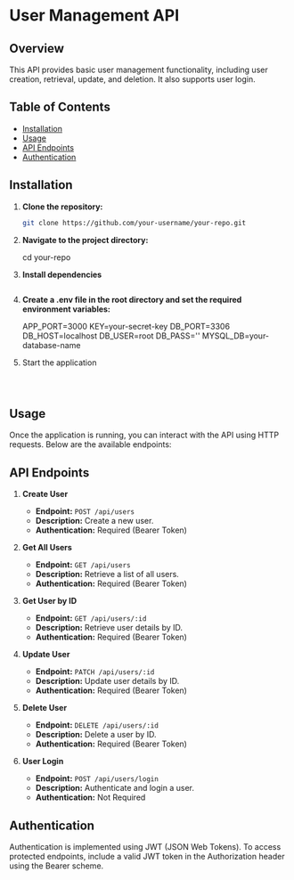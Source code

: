 # User Management API

## Overview

This API provides basic user management functionality, including user creation, retrieval, update, and deletion. It also supports user login.

## Table of Contents

- [Installation](#installation)
- [Usage](#usage)
- [API Endpoints](#api-endpoints)
- [Authentication](#authentication)

## Installation

1. **Clone the repository:**

   ```bash
   git clone https://github.com/your-username/your-repo.git

2. **Navigate to the project directory:**

    cd your-repo

3. **Install dependencies**

    ```npm install

4. **Create a .env file in the root directory and set the required environment variables:**

    APP_PORT=3000
    KEY=your-secret-key
    DB_PORT=3306
    DB_HOST=localhost
    DB_USER=root
    DB_PASS=''
    MYSQL_DB=your-database-name

5. Start the application
    ```npm start



## Usage

Once the application is running, you can interact with the API using HTTP requests. Below are the available endpoints:

## API Endpoints

1. **Create User**
   - **Endpoint:** `POST /api/users`
   - **Description:** Create a new user.
   - **Authentication:** Required (Bearer Token)

2. **Get All Users**
   - **Endpoint:** `GET /api/users`
   - **Description:** Retrieve a list of all users.
   - **Authentication:** Required (Bearer Token)

3. **Get User by ID**
   - **Endpoint:** `GET /api/users/:id`
   - **Description:** Retrieve user details by ID.
   - **Authentication:** Required (Bearer Token)

4. **Update User**
   - **Endpoint:** `PATCH /api/users/:id`
   - **Description:** Update user details by ID.
   - **Authentication:** Required (Bearer Token)

5. **Delete User**
   - **Endpoint:** `DELETE /api/users/:id`
   - **Description:** Delete a user by ID.
   - **Authentication:** Required (Bearer Token)

6. **User Login**
   - **Endpoint:** `POST /api/users/login`
   - **Description:** Authenticate and login a user.
   - **Authentication:** Not Required

## Authentication

Authentication is implemented using JWT (JSON Web Tokens). To access protected endpoints, include a valid JWT token in the Authorization header using the Bearer scheme.
